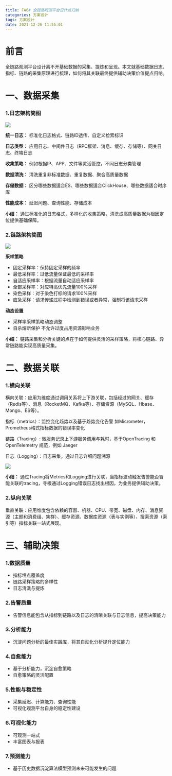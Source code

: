 ```yaml
---
title: FA6# 全链路观测平台设计点归纳
categories: 方案设计
tags: 方案设计
date: 2021-12-26 11:55:01
---
```




# 前言

全链路观测平台设计离不开基础数据的采集、提炼和呈现。本文就基础数据日志、指标、链路的采集原理进行梳理，如何将其关联最终提供辅助决策价值提点归纳。



# 一、数据采集



### 1.日志架构简图



![](https://gitee.com/laoliangcode/md-picture/raw/master/img/%E6%97%A5%E5%BF%97%E7%B3%BB%E7%BB%9F%E6%9E%B6%E6%9E%84.png)



**统一日志：** 标准化日志格式、链路ID透传、自定义检索标识

**日志类型：** 应用日志、中间件日志（RPC框架、消息、缓存、存储等）、网关日志、终端日志

**收集策略：** 例如根据IP、APP、文件等灵活管控，不同日志分类管理

**数据清洗：** 清洗重复非标准数据、重复数据、聚合高质量数据

**存储数据：** 区分哪些数据适合ES、哪些数据适合ClickHouse、哪些数据适合时序库

**性能成本：** 延迟问题、查询性能、存储成本



**小结：** 通过标准化的日志格式，多样化的收集策略，清洗成高质量数据为根因定位提供基础保障。



### 2.链路架构简图



![](https://gitee.com/laoliangcode/md-picture/raw/master/img/%E9%93%BE%E8%B7%AF%E6%9E%B6%E6%9E%84%E7%AE%80%E5%9B%BE.png)



**采样策略** 

* 固定采样率：保持固定采样的频率
* 最低采样率：过低流量保证最低的采样率
* 自适应采样率：根据流量自动适应采样率
* 全部采样率：对应特高优先流量100%采样
* 染色采样：对于染色打标的请求100%采样
* 应急采样：请求传递过程中检测到错误或者异常，强制将该请求采样



**动态设置** 

* 采样率采样策略动态调整
* 自杀熔断保护 不允许过度占用资源影响业务



**小结：** 链路采集和分析关键的点在于如何提供灵活的采样策略，将核心链路、异常链路能实现高质量采集。



# 二、数据关联



### 1.横向关联

横向关联：应用为维度通过调用关系将上下游关联，包括经过的网关、缓存（Redis等）、消息（RocketMQ、Kafka等）、存储资源（MySQL、Hbase、Mongo、ES等）。



指标（metrics）：监控变化趋势以及基于趋势变化告警 如Micrometer，Prometheus格式指标数据的错误率变化 

链路（Tracing）:   微服务记录上下游服务调用与耗时，基于OpenTracing 和 OpenTelemetry 规范，例如 Jaeger

日志（Logging）：日志采集，通过日志详细问题溯源

![](https://gitee.com/laoliangcode/md-picture/raw/master/img/%E5%85%B3%E8%81%94%E6%8E%A8%E5%88%B0.png)



**小结：** 通过Tracing将Metrics和Logging进行关联，当指标波动触发告警能否智能关联的tracing，寻根通过Logging错误日志找出根因，为业务提供辅助决策。



### 2.纵向关联

垂直关联：应用维度包含依赖的容器、机器、CPU、带宽、磁盘、内存、消息资源（主题和消费组、集群）、缓存资源、数据库资源（表与实例等）、搜索资源（索引等）指标关联一站式展现。



# 三、辅助决策



### 1.数据质量

* 指标埋点覆盖度
* 链路采样策略的多样性
* 日志清洗与提炼



### 2.告警质量

* 告警信息能包含从指标到链路以及日志的清晰关联与日志信息，提高决策能力



### 3.分析能力

* 沉淀问题分析的最佳实践库，将其自动化分析提升定位能力



### 4.自愈能力

* 基于分析能力，沉淀自愈策略
* 自愈策略的灵活配置



### 5.性能与稳定性

* 采集延迟、计算能力、查询性能
* 可视化观测平台自身的稳定性建设



### 6.可视化能力

* 可观测一站式
* 丰富图表与报表



### 7.预测能力

* 基于历史数据沉淀算法模型预测未来可能发生的问题

































